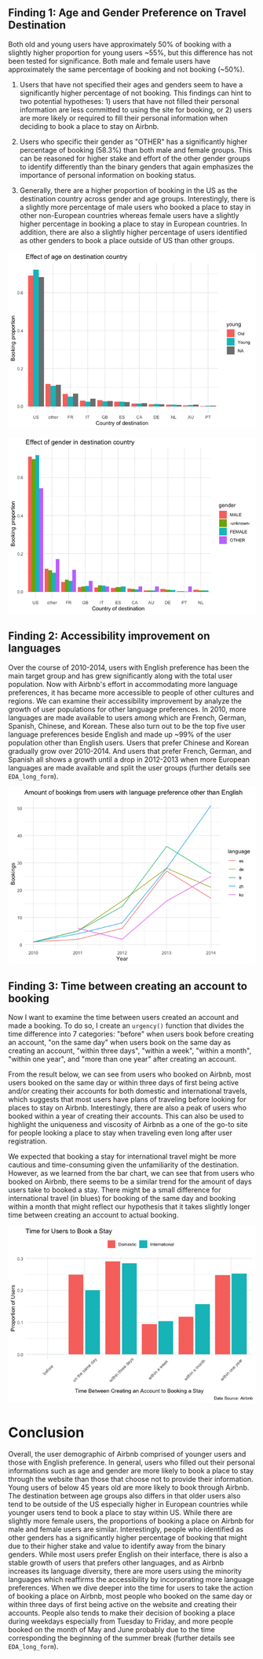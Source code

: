 ## Finding 1: Age and Gender Preference on Travel Destination

Both old and young users have approximately 50% of booking with a slightly higher proportion for young users ~55%, but this difference has not been tested for significance. Both male and female users have approximately the same percentage of booking and not booking (~50%).

1. Users that have not specified their ages and genders seem to have a significantly higher percentage of not booking. This findings can hint to two potential hypotheses: 1) users that have not filled their personal information are less committed to using the site for booking, or 2) users are more likely or required to fill their personal information when deciding to book a place to stay on Airbnb.

2. Users who specific their gender as "OTHER" has a significantly higher percentage of booking (58.3%) than both male and female groups. This can be reasoned for higher stake and effort of the other gender groups to identify differently than the binary genders that again emphasizes the importance of personal information on booking status.

3. Generally, there are a higher proportion of booking in the US as the destination country across gender and age groups. Interestingly, there is a slightly more percentage of male users who booked a place to stay in other non-European countries whereas female users have a slightly higher percentage in booking a place to stay in European countries. In addition, there are also a slightly higher percentage of users identified as other genders to book a place outside of US than other groups.

![](README_figs/README-Effect-of-age-on-destination-country-1.png)<!-- -->

![](README_figs/README-Effect-of-gender-in-destination-country-1.png)<!-- -->

## Finding 2: Accessibility improvement on languages

Over the course of 2010-2014, users with English preference has been the main target group and has grew significantly along with the total user population. Now with Airbnb's effort in accommodating more language preferences, it has became more accessible to people of other cultures and regions. We can examine their accessibility improvement by analyze the growth of user populations for other language preferences. In 2010, more languages are made available to users among which are French, German, Spanish, Chinese, and Korean. These also turn out to be the top five user language preferences beside English and made up ~99% of the user population other than English users. Users that prefer Chinese and Korean gradually grow over 2010-2014. And users that prefer French, German, and Spanish all shows a growth until a drop in 2012-2013 when more European languages are made available and split the user groups (further details see `EDA_long_form`).

![](README_figs/README-Booking-growth-across-languages-1.png)<!-- -->

## Finding 3: Time between creating an account to booking

Now I want to examine the time between users created an account and made a booking. To do so, I create an `urgency()` function that divides the time difference into 7 categories: "before" when users book before creating an account, "on the same day" when users book on the same day as creating an account, "within three days", "within a week", "within a month", "within one year", and "more than one year" after creating an account.

From the result below, we can see from users who booked on Airbnb, most users booked on the same day or within three days of first being active and/or creating their accounts for both domestic and international travels, which suggests that most users have plans of traveling before looking for places to stay on Airbnb. Interestingly, there are also a peak of users who booked within a year of creating their accounts. This can also be used to highlight the uniqueness and viscosity of Airbnb as a one of the go-to site for people looking a place to stay when traveling even long after user registration.

We expected that booking a stay for international travel might be more cautious and time-consuming given the unfamiliarity of the destination. However, as we learned from the bar chart, we can see that from users who booked on Airbnb, there seems to be a similar trend for the amount of days users take to booked a stay. There might be a small difference for international travel (in blues) for booking of the same day and booking within a month that might reflect our hypothesis that it takes slightly longer time between creating an account to actual booking.

![](README_figs/README-Time-between-creating-an-account-to-booking-1.png)<!-- -->

# Conclusion

Overall, the user demographic of Airbnb comprised of younger users and those with English preference. In general, users who filled out their personal informations such as age and gender are more likely to book a place to stay through the website than those that choose not to provide their information. Young users of below 45 years old are more likely to book through Airbnb. The destination between age groups also differs in that older users also tend to be outside of the US especially higher in European countries while younger users tend to book a place to stay within US. While there are slightly more female users, the proportions of booking a place on Airbnb for male and female users are similar. Interestingly, people who identified as other genders has a significantly higher percentage of booking that might due to their higher stake and value to identify away from the binary genders. While most users prefer English on their interface, there is also a stable growth of users that prefers other languages, and as Airbnb increases its language diversity, there are more users using the minority languages which reaffirms the accessibility by incorporating more language preferences. When we dive deeper into the time for users to take the action of booking a place on Airbnb, most people who booked on the same day or within three days of first being active on the website and creating their accounts. People also tends to make their decision of booking a place during weekdays especially from Tuesday to Friday, and more people booked on the month of May and June probably due to the time corresponding the beginning of the summer break (further details see `EDA_long_form`).
